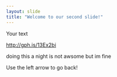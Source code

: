 ```yaml
---
layout: slide
title: "Welcome to our second slide!"
---
```

Your text


http://gph.is/13Ex2bi

doing this a night is not awsome but im fine

Use the left arrow to go back!
